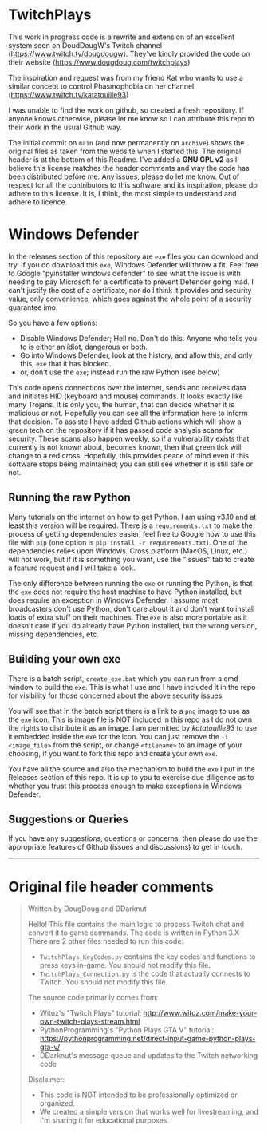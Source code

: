 # TwitchPlays
This work in progress code is a rewrite and extension of an excellent system seen on DoudDougW's Twitch channel (https://www.twitch.tv/dougdougw). They've kindly provided the code on their website (https://www.dougdoug.com/twitchplays)

The inspiration and request was from my friend Kat who wants to use a similar concept to control Phasmophobia on her channel (https://www.twitch.tv/katatouille93)

I was unable to find the work on github, so created a fresh repository.  If anyone knows otherwise, please let me know so I can attribute this repo to their work in the usual Github way.

The initial commit on `main` (and now permanently on `archive`) shows the original files as taken from the website when I started this.  The original header is at the bottom of this Readme.  I've added a **GNU GPL v2** as I believe this license matches the header comments and way the code has been distributed before me.  Any issues, please do let me know.  Out of respect for all the contributors to this software and its inspiration, please do adhere to this license.  It is, I think, the most simple to understand and adhere to licence.

# Windows Defender
In the releases section of this repository are `exe` files you can download and try.  If you do download this `exe`, Windows Defender will throw a fit.  Feel free to Google "pyinstaller windows defender" to see what the issue is with needing to pay Microsoft for a certificate to prevent Defender going mad.  I can't justify the cost of a certificate, nor do I think it provides and security value, only convenience, which goes against the whole point of a security guarantee imo.

So you have a few options:
- Disable Windows Defender; Hell no.  Don't do this.  Anyone who tells you to is either an idiot, dangerous or both.
- Go into Windows Defender, look at the history, and allow this, and only this, `exe` that it has blocked.
- or, don't use the `exe`; instead run the raw Python (see below)

This code opens connections over the internet, sends and receives data and initiates HID (keyboard and mouse) commands.  It looks exactly like many Trojans.  It is only you, the human, that can decide whether it is malicious or not.  Hopefully you can see all the information here to inform that decision.  To assiste I have added Github actions which will show a green tech on the repository if it has passed code analysis scans for security.  These scans also happen weekly, so if a vulnerability exists that currently is not known about, becomes known, then that green tick will change to a red cross.  Hopefully, this provides peace of mind even if this software stops being maintained; you can still see whether it is still safe or not.

## Running the raw Python
Many tutorials on the internet on how to get Python.  I am using v3.10 and at least this version will be required.  There is a `requirements.txt` to make the process of getting dependencies easier, feel free to Google how to use this file with `pip` (one option is `pip install -r requirements.txt`).  One of the dependencies relies upon Windows.  Cross platform (MacOS, Linux, etc.) will not work, but if it is something you want, use the "issues" tab to create a feature request and I will take a look.

The only difference between running the `exe` or running the Python, is that the `exe` does not require the host machine to have Python installed, but does require an exception in Windows Defender.  I assume most broadcasters don't use Python, don't care about it and don't want to install loads of extra stuff on their machines.  The `exe` is also more portable as it doesn't care if you do already have Python installed, but the wrong version, missing dependencies, etc.

## Building your own exe
There is a batch script, `create_exe.bat` which you can run from a cmd window to build the `exe`.  This is what I use and I have included it in the repo for visibility for those concerned about the above security issues.

You will see that in the batch script there is a link to a `png` image to use as the `exe` icon.  This is image file is NOT included in this repo as I do not own the rights to distribute it as an image.  I am permitted by _katatouille93_ to use it embedded inside the `exe` for the icon.  You can just remove the `-i <image_file>` from the script, or change `<filename>` to an image of your choosing, if you want to fork this repo and create your own `exe`.

You have all the source and also the mechanism to build the `exe` I put in the Releases section of this repo.  It is up to you to exercise due diligence as to whether you trust this process enough to make exceptions in Windows Defender.

## Suggestions or Queries
If you have any suggestions, questions or concerns, then please do use the appropriate features of Github (issues and discussions) to get in touch.

---

# Original file header comments
> Written by DougDoug and DDarknut
> 
> Hello! This file contains the main logic to process Twitch chat and convert it to game commands.
> The code is written in Python 3.X
> There are 2 other files needed to run this code:
> - `TwitchPlays_KeyCodes.py` contains the key codes and functions to press keys in-game. You should not modify this file.
> - `TwitchPlays_Connection.py` is the code that actually connects to Twitch. You should not modify this file.
> 
> The source code primarily comes from:
> - Wituz's "Twitch Plays" tutorial: http://www.wituz.com/make-your-own-twitch-plays-stream.html
> - PythonProgramming's "Python Plays GTA V" tutorial: https://pythonprogramming.net/direct-input-game-python-plays-gta-v/
> - DDarknut's message queue and updates to the Twitch networking code
> 
> Disclaimer: 
> - This code is NOT intended to be professionally optimized or organized.
> - We created a simple version that works well for livestreaming, and I'm sharing it for educational purposes.
